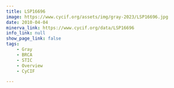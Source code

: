 ```yaml
---
title: LSP16696
image: https://www.cycif.org/assets/img/gray-2023/LSP16696.jpg
date: 2010-04-04
minerva_link: https://www.cycif.org/data/LSP16696
info_link: null
show_page_link: false
tags:
    - Gray
    - BRCA
    - STIC
    - Overview
    - CyCIF

---
```

